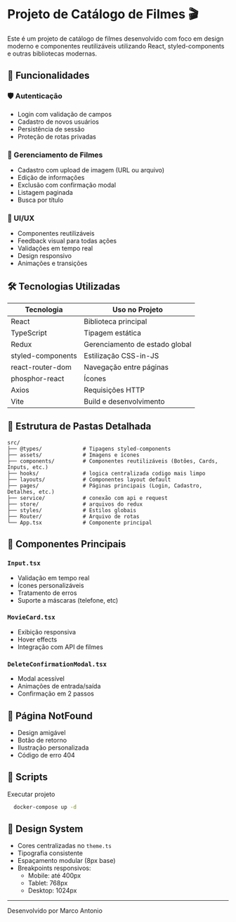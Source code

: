 # Projeto de Catálogo de Filmes 🎬

Este é um projeto de catálogo de filmes desenvolvido com foco em design moderno e componentes reutilizáveis utilizando React, styled-components e outras bibliotecas modernas.

## 🚀 Funcionalidades

### 🛡️ Autenticação
- Login com validação de campos
- Cadastro de novos usuários
- Persistência de sessão
- Proteção de rotas privadas

### 🎥 Gerenciamento de Filmes
- Cadastro com upload de imagem (URL ou arquivo)
- Edição de informações
- Exclusão com confirmação modal
- Listagem paginada
- Busca por título

### 🎨 UI/UX
- Componentes reutilizáveis
- Feedback visual para todas ações
- Validações em tempo real
- Design responsivo
- Animações e transições

## 🛠️ Tecnologias Utilizadas

| Tecnologia          | Uso no Projeto                          |
|---------------------|-----------------------------------------|
| React               | Biblioteca principal                    |
| TypeScript          | Tipagem estática                        |
| Redux               | Gerenciamento de estado global          |
| styled-components   | Estilização CSS-in-JS                   |
| react-router-dom    | Navegação entre páginas                 |
| phosphor-react      | Ícones                                  |
| Axios               | Requisições HTTP                        |
| Vite                | Build e desenvolvimento                 |

## 📂 Estrutura de Pastas Detalhada
```
src/
├── @types/             # Tipagens styled-components
├── assets/             # Imagens e ícones
├── components/         # Componentes reutilizáveis (Botões, Cards, Inputs, etc.)
├── hooks/              # logica centralizada codigo mais limpo
├── layouts/            # Componentes layout default
├── pages/              # Páginas principais (Login, Cadastro, Detalhes, etc.)
├── service/            # conexão com api e request
├── store/              # arquivos do redux
├── styles/             # Estilos globais
├── Router/             # Arquivo de rotas
└── App.tsx             # Componente principal
```

## 🧩 Componentes Principais

### `Input.tsx`
- Validação em tempo real
- Ícones personalizáveis
- Tratamento de erros
- Suporte a máscaras (telefone, etc)

### `MovieCard.tsx`
- Exibição responsiva
- Hover effects
- Integração com API de filmes

### `DeleteConfirmationModal.tsx`
- Modal acessível
- Animações de entrada/saída
- Confirmação em 2 passos

## 🚧 Página NotFound
- Design amigável
- Botão de retorno
- Ilustração personalizada
- Código de erro 404

## 🔧 Scripts
Executar projeto
```bash
  docker-compose up -d
```

## 🌈 Design System
- Cores centralizadas no `theme.ts`
- Tipografia consistente
- Espaçamento modular (8px base)
- Breakpoints responsivos:
    - Mobile: até 400px
    - Tablet: 768px
    - Desktop: 1024px

---

Desenvolvido por Marco Antonio